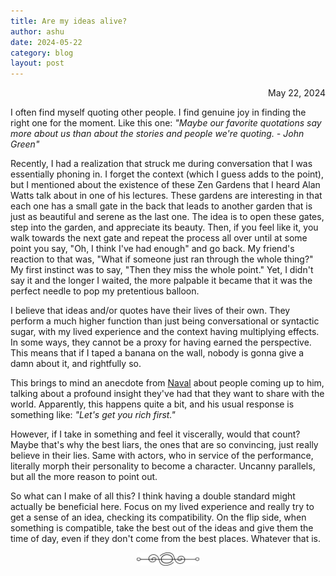 ```yaml
---
title: Are my ideas alive?
author: ashu
date: 2024-05-22
category: blog
layout: post
---
```

<div class="date" style="text-align: right;">May 22, 2024</div>

I often find myself quoting other people. I find genuine joy in finding the right one for the moment. Like this one: *"Maybe our favorite quotations say more about us than about the stories and people we're quoting. - John Green"*

Recently, I had a realization that struck me during conversation that I was essentially phoning in. I forget the context (which I guess adds to the point), but I mentioned about the existence of these Zen Gardens that I heard Alan Watts talk about in one of his lectures. These gardens are interesting in that each one has a small gate in the back that leads to another garden that is just as beautiful and serene as the last one. The idea is to open these gates, step into the garden, and appreciate its beauty. Then, if you feel like it, you walk towards the next gate and repeat the process all over until at some point you say, "Oh, I think I've had enough" and go back. My friend's reaction to that was, "What if someone just ran through the whole thing?" My first instinct was to say, "Then they miss the whole point." Yet, I didn't say it and the longer I waited, the more palpable it became that it was the perfect needle to pop my pretentious balloon.

I believe that ideas and/or quotes have their lives of their own. They perform a much higher function than just being conversational or syntactic sugar, with my lived experience and the context having multiplying effects. In some ways, they cannot be a proxy for having earned the perspective. This means that if I taped a banana on the wall, nobody is gonna give a damn about it, and rightfully so.

This brings to mind an anecdote from [Naval](https://nav.al/) about people coming up to him, talking about a profound insight they've had that they want to share with the world. Apparently, this happens quite a bit, and his usual response is something like: *"Let's get you rich first."* 

However, if I take in something and feel it viscerally, would that count? Maybe that's why the best liars, the ones that are so convincing, just really believe in their lies. Same with actors, who in service of the performance, literally morph their personality to become a character. Uncanny parallels, but all the more reason to point out. 

So what can I make of all this? I think having a double standard might actually be beneficial here. Focus on my lived experience and really try to get a sense of an idea, checking its compatibility. On the flip side, when something is compatible, take the best out of the ideas and give them the time of day, even if they don't come from the best places. Whatever that is.

<div style="display: flex; justify-content: center;">
  <img src="/assets/images/230617-page-ending-flourish.png" alt="image" style="max-width: 100px;">
</div>